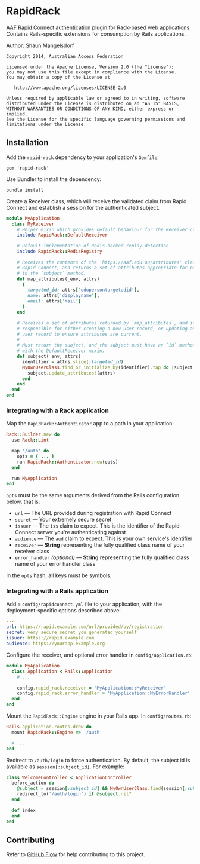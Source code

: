 # RapidRack

[AAF Rapid Connect](https://rapid.aaf.edu.au) authentication plugin for
Rack-based web applications. Contains Rails-specific extensions for consumption
by Rails applications.

Author: Shaun Mangelsdorf

```
Copyright 2014, Australian Access Federation

Licensed under the Apache License, Version 2.0 (the "License");
you may not use this file except in compliance with the License.
You may obtain a copy of the License at

   http://www.apache.org/licenses/LICENSE-2.0

Unless required by applicable law or agreed to in writing, software
distributed under the License is distributed on an "AS IS" BASIS,
WITHOUT WARRANTIES OR CONDITIONS OF ANY KIND, either express or implied.
See the License for the specific language governing permissions and
limitations under the License.
```

## Installation

Add the `rapid-rack` dependency to your application's `Gemfile`:

```
gem 'rapid-rack'
```

Use Bundler to install the dependency:

```
bundle install
```

Create a Receiver class, which will receive the validated claim from Rapid
Connect and establish a session for the authenticated subject.

```ruby
module MyApplication
  class MyReceiver
    # Helper mixin which provides default behaviour for the Receiver class
    include RapidRack::DefaultReceiver

    # Default implementation of Redis-backed replay detection
    include RapidRack::RedisRegistry

    # Receives the contents of the 'https://aaf.edu.au/attributes' claim from
    # Rapid Connect, and returns a set of attributes appropriate for passing in
    # to the `subject` method.
    def map_attributes(_env, attrs)
      {
        targeted_id: attrs['edupersontargetedid'],
        name: attrs['displayname'],
        email: attrs['mail']
      }
    end

    # Receives a set of attributes returned by `map_attributes`, and is
    # responsible for either creating a new user record, or updating an existing
    # user record to ensure attributes are current.
    #
    # Must return the subject, and the subject must have an `id` method to work
    # with the DefaultReceiver mixin.
    def subject(_env, attrs)
      identifier = attrs.slice(:targeted_id)
      MyOwnUserClass.find_or_initialize_by(identifier).tap do |subject|
        subject.update_attributes!(attrs)
      end
    end
  end
end
```

### Integrating with a Rack application

Map the `RapidRack::Authenticator` app to a path in your application:

```ruby
Rack::Builder.new do
  use Rack::Lint

  map '/auth' do
    opts = { ... }
    run RapidRack::Authenticator.new(opts)
  end

  run MyApplication
end
```

`opts` must be the same arguments derived from the Rails configuration below,
that is:

* `url` &mdash; The URL provided during registration with Rapid Connect
* `secret` &mdash; Your extremely secure secret
* `issuer` &mdash; The `iss` claim to expect. This is the identifier of the
  Rapid Connect server you're authenticating against
* `audience` &mdash; The `aud` claim to expect. This is your own service's
  identifier
* `receiver` &mdash; **String** representing the fully qualified class name of
  your receiver class
* `error_handler` *(optional)* &mdash; **String** representing the fully
  qualified class name of your error handler class

In the `opts` hash, all keys must be symbols.

### Integrating with a Rails application

Add a `config/rapidconnect.yml` file to your application, with the
deployment-specific options described above:

```yaml
---
url: https://rapid.example.com/url/provided/by/registration
secret: very_secure_secret_you_generated_yourself
issuer: https://rapid.example.com
audience: https://yourapp.example.org
```

Configure the receiver, and optional error handler in `config/application.rb`:

```ruby
module MyApplication
  class Application < Rails::Application
    # ...

    config.rapid_rack.receiver = 'MyApplication::MyReceiver'
    config.rapid_rack.error_handler = 'MyApplication::MyErrorHandler'
  end
end
```

Mount the `RapidRack::Engine` engine in your Rails app. In `config/routes.rb`:

```ruby
Rails.application.routes.draw do
  mount RapidRack::Engine => '/auth'

  # ...
end
```

Redirect to `/auth/login` to force authentication. By default, the subject id is
available as `session[:subject_id]`. For example:

```ruby
class WelcomeController < ApplicationController
  before_action do
    @subject = session[:subject_id] && MyOwnUserClass.find(session[:subject_id])
    redirect_to('/auth/login') if @subject.nil?
  end

  def index
  end
end
```

## Contributing

Refer to [GitHub Flow](https://guides.github.com/introduction/flow/) for
help contributing to this project.
